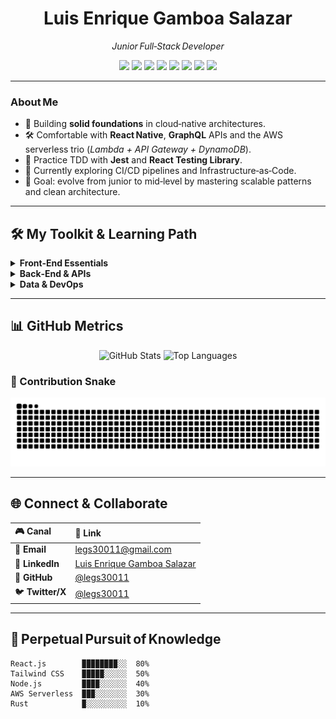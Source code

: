 <h1 align="center">Luis Enrique Gamboa Salazar</h1>
<p align="center"><em>Junior Full‑Stack Developer</em></p>

<!-- quick tech stack in one line -->
<p align="center">
  <img src="https://img.shields.io/badge/React-20232A?logo=react&logoColor=61DAFB&style=flat" />
  <img src="https://img.shields.io/badge/TypeScript-3178C6?logo=typescript&logoColor=white&style=flat" />
  <img src="https://img.shields.io/badge/React_Native-20232A?logo=react&logoColor=61DAFB&style=flat" />
  <img src="https://img.shields.io/badge/GraphQL-E10098?logo=graphql&logoColor=white&style=flat" />
  <img src="https://img.shields.io/badge/AWS Lambda-FF9900?logo=aws-lambda&logoColor=white&style=flat" />
  <img src="https://img.shields.io/badge/DynamoDB-4053D6?logo=amazon-dynamodb&logoColor=white&style=flat" />
  <img src="https://img.shields.io/badge/API Gateway-FF4F8B?logo=amazon-aws&logoColor=white&style=flat" />
  <img src="https://img.shields.io/badge/Testing-Jest-C21325?logo=jest&logoColor=white&style=flat" />
</p>

---

### About Me
- 🌱 Building **solid foundations** in cloud‑native architectures.  
- 🛠️ Comfortable with **React Native**, **GraphQL** APIs and the AWS serverless trio (*Lambda + API Gateway + DynamoDB*).  
- 🧪 Practice TDD with **Jest** and **React Testing Library**.  
- 🚀 Currently exploring CI/CD pipelines and Infrastructure‑as‑Code.  
- 🎯 Goal: evolve from junior to mid‑level by mastering scalable patterns and clean architecture.

---

## 🛠️ My Toolkit & Learning Path
<details>
  <summary><b>Front‑End Essentials</b></summary>
| Core | Frameworks & Runtimes | Styling | Testing |
|------|----------------------|---------|---------|
| HTML5, CSS3, **TypeScript**, ES6+ | **React JS**, Next.js, React Native | Tailwind CSS, Styled Components, CSS Modules | Jest, React Testing Library |
</details>
<details>
  <summary><b>Back‑End & APIs</b></summary>
| Languages | Frameworks | API Styles | Auth |
|-----------|------------|-----------|------|
| Node.js (**ts‑node**) | Express, NestJS (basics) | REST / GraphQL | JWT, AWS Cognito |
</details>
<details>
  <summary><b>Data & DevOps</b></summary>
| Databases | Serverless / Cloud | Containers & CI/CD |
|-----------|-------------------|--------------------|
| DynamoDB, PostgreSQL | AWS Lambda, API Gateway, S3 | Docker, GitHub Actions |
</details>

---

## 📊 GitHub Metrics
<p align="center">
  <img src="https://github-readme-stats.vercel.app/api?username=legs30011&show_icons=true&count_private=true&theme=dark&hide_border=true"
       width="48%" alt="GitHub Stats"/>
  <img src="https://github-readme-stats.vercel.app/api/top-langs/?username=legs30011&layout=compact&theme=dark&hide_border=true"
       width="48%" alt="Top Languages"/>
</p>

### 🐍 Contribution Snake
<p align="center">
  <picture>
    <source media="(prefers-color-scheme: dark)"
            srcset="https://raw.githubusercontent.com/legs30011/legs30011/output/github-contribution-grid-snake-dark.svg"/>
    <source media="(prefers-color-scheme: light)"
            srcset="https://raw.githubusercontent.com/legs30011/legs30011/output/github-contribution-grid-snake.svg"/>
    <img src="https://raw.githubusercontent.com/legs30011/legs30011/output/github-contribution-grid-snake.svg"
         alt="GitHub Contribution Snake" style="max-width:100%;"/>
  </picture>
</p>

---

## 🌐 Connect & Collaborate
| 🎮 Canal | 📡 Link |
|:--|:--|
| 📧 **Email** | <a href="mailto:legs30011@gmail.com">legs30011@gmail.com</a> |
| 💼 **LinkedIn** | <a href="https://www.linkedin.com/in/luis-enrique-gamboa-salazar">Luis Enrique Gamboa Salazar</a> |
| 🐙 **GitHub** | <a href="https://github.com/legs30011">@legs30011</a> |
| 🐦 **Twitter/X** | <a href="https://twitter.com/legs30011">@legs30011</a> |

---

## 🌱 Perpetual Pursuit of Knowledge
```text
React.js        ▉▉▉▉▉▉▉▉░░  80%
Tailwind CSS    ▉▉▉▉▉░░░░░  50%
Node.js         ▉▉▉▉░░░░░░  40%
AWS Serverless  ▉▉▉░░░░░░░  30%
Rust            ▉░░░░░░░░░  10%
